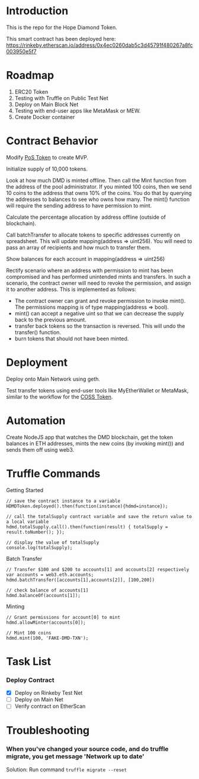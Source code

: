 # Introduction

This is the repo for the Hope Diamond Token.

This smart contract has been deployed here:
https://rinkeby.etherscan.io/address/0x4ec0260dab5c3d45791f480267a8fc003950e5f7

# Roadmap

1. ERC20 Token
1. Testing with Truffle on Public Test Net
1. Deploy on Main Block Net
1. Testing with end-user apps like MetaMask or MEW.
1. Create Docker container

# Contract Behavior

Modify [PoS Token](https://etherscan.io/address/0xee609fe292128cad03b786dbb9bc2634ccdbe7fc#code) to create MVP.

Initialize supply of 10,000 tokens.

Look at how much DMD is minted offline. Then call the Mint function from the address of the pool administrator. If you minted 100 coins, then we send 10 coins to the address that owns 10% of the coins. You do that by querying the addresses to balances to see who owns how many. The mint() function will require the sending address to have permission to mint.

Calculate the percentage allocation by address offline (outside of blockchain).

Call batchTransfer to allocate tokens to specific addresses currently on spreadsheet. This will update mapping(address => uint256). You will need to pass an array of recipients and how much to transfer them.

Show balances for each account in mapping(address => uint256)

Rectify scenario where an address with permission to mint has been compromised and has performed unintended mints and transfers. In such a scenario, the contract owner will need to revoke the permission, and assign it to another address. This is implemented as follows:
* The contract owner can grant and revoke permission to invoke mint(). The permissions mapping is of type mapping(address => bool).
* mint() can accept a negative uint so that we can decrease the supply back to the previous amount.
* transfer back tokens so the transaction is reversed. This will undo the transfer() function.
* burn tokens that should not have been minted.

# Deployment

Deploy onto Main Network using geth.

Test transfer tokens using end-user tools like MyEtherWallet or MetaMask, similar to the workflow for the [COSS Token](https://coss.io/coss-token-based-fee-split-allocation-tutorial).

# Automation

Create NodeJS app that watches the DMD blockchain, get the token balances in ETH addresses, mints the new coins (by invoking mint()) and sends them off using web3.

# Truffle Commands

Getting Started
```
// save the contract instance to a variable
HDMDToken.deployed().then(function(instance){hdmd=instance});

// call the totalSupply contract variable and save the return value to a local variable
hdmd.totalSupply.call().then(function(result) { totalSupply = result.toNumber(); });

// display the value of totalSupply
console.log(totalSupply);
```

Batch Transfer
```
// Transfer $100 and $200 to accounts[1] and accounts[2] respectively
var accounts = web3.eth.accounts;
hdmd.batchTransfer([accounts[1],accounts[2]], [100,200])

// check balance of accounts[1]
hdmd.balanceOf(accounts[1]);
```

Minting
```
// Grant permissions for account[0] to mint
hdmd.allowMinter(accounts[0]);

// Mint 100 coins
hdmd.mint(100, 'FAKE-DMD-TXN');
```

# Task List

### Deploy Contract

- [x] Deploy on Rinkeby Test Net
- [ ] Deploy on Main Net
- [ ] Verify contract on EtherScan

# Troubleshooting

### When you've changed your source code, and do truffle migrate, you get message 'Network up to date'

Solution: Run command `truffle migrate --reset`